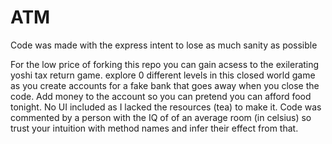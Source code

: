 # ATM

Code was made with the express intent to lose as much sanity as possible

For the low price of forking this repo you can gain acsess to the exilerating yoshi tax return game. explore 0 different levels in this closed world game as you create accounts for a fake bank that goes away when you close the code. Add money to the account so you can pretend you can afford food tonight. No UI included as I lacked the resources (tea) to make it. Code was commented by a person with the IQ of of an average room (in celsius) so trust your intuition with method names and infer their effect from that. 
